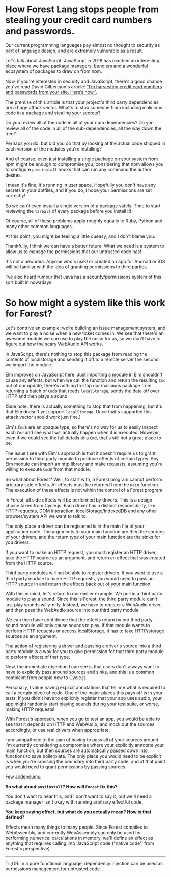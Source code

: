How Forest Lang stops people from stealing your credit card numbers and passwords.
===

Our current programming languages pay almost no thought to security as part of language design, and are extremely vulnerable as a result.

Let's talk about JavaScript. JavaScript in 2018 has reached an interesting place where we have package managers, bundlers and a wonderful ecosystem of packages to draw on from npm.

Now, if you're interested in security and JavaScript, there's a good chance you've read David Gilbertson's article: ["I’m harvesting credit card numbers and passwords from your site. Here’s how."](https://hackernoon.com/im-harvesting-credit-card-numbers-and-passwords-from-your-site-here-s-how-9a8cb347c5b5).

The premise of this article is that your project's third party dependencies are a huge attack vector. What's to stop someone from including malicious code in a package and stealing your secrets?

Do you review all of the code in all of your npm dependencies? Do you review all of the code in all of the sub-dependencies, all the way down the tree?

Perhaps you do, but did you do that by looking at the actual code shipped in each version of the modules you're installing?

And of course, even just installing a single package on your system from npm might be enough to compromise you, considering that npm allows you to configure `postinstall` hooks that can run any command the author desires.

I mean it's fine, it's running in user space. Hopefully you don't have any secrets in your dotfiles, and if you do, I hope your permissions are set correctly!

So we can't even install a single version of a package safely. Time to start reviewing the `tarball` of every package before you install it!

Of course, all of these problems apply roughly equally to Ruby, Python and many other common languages.

At this point, you might be feeling a little queasy, and I don't blame you.

Thankfully, I think we can have a better future. What we need is a system to allow us to manage the permissions that our untrusted code has!

It's not a new idea. Anyone who's used or created an app for Android or iOS will be familiar with the idea of granting permissions to third parties.

I've also heard rumour that Java has a security/permissions system of this sort built in nowadays.

So how might a system like this work for Forest?
====

Let's contrive an example: we're building an issue management system, and we want to play a noise when a new ticket comes in. We see that there's an awesome module we can use to play the noise for us, so we don't have to figure out how the scary WebAudio API works.

In JavaScript, there's nothing to stop this package from reading the contents of localstorage and sending it off to a remote server the second we import the module.

Elm improves on JavaScript here. Just importing a module in Elm shouldn't cause any effects, but when we call the function and return the resulting `Cmd` out of our update, there's nothing to stop our malicious package from returning a batch of `Cmd`s that reads `localStorage`, sends the data off over HTTP and then plays a sound.

(Side note: there is actually something to stop that from happening, but it's that Elm doesn't yet support `localStorage`. Once that's supported this attack vector should work just fine.)

Elm's `Cmd`s are an opaque type, so there's no way for us to easily inspect each `Cmd` and see what will actually happen when it is executed. However, even if we could see the full details of a `Cmd`, that's still not a great place to be.

The issue I see with Elm's approach is that it doesn't require us to grant permission to third party module to produce effects of certain types. Any Elm module can import an http library and make requests, assuming you're willing to execute `Cmd`s from that module.

So what about Forest? Well, to start with, a Forest program cannot perform arbitrary side effects. All effects must be returned from the `main` function. The execution of these effects is not within the control of a Forest program.

In Forest, all side effects will be performed by drivers. This is a design choice taken from Cycle.js. Each driver has a distinct responsibility, like HTTP requests, DOM interaction, localStorage/IndexedDB and any other browser/system API we want to talk to.

The only place a driver can be registered is in the main file of your application code. The arguments to your main function are then the sources of your drivers, and the return type of your main function are the sinks for you drivers.

If you want to make an HTTP request, you must register an HTTP driver, take the HTTP source as an argument, and return an effect that was created from the HTTP source.

Third party modules will not be able to register drivers. If you want to use a third party module to make HTTP requests, you would need to pass an HTTP source in and return the effects back out of your main function.

With this in mind, let's return to our earlier example. We pull in a third party module to play a sound. Since this is Forest, the third party module can't just play sounds willy-nilly. Instead, we have to register a WebAudio driver, and then pass the WebAudio source into our third party module.

We can then have confidence that the effects return by our third party sound module will only cause sounds to play. If that module wants to perform HTTP requests or access localStorage, it has to take HTTP/storage sources as an argument.

The action of registering a driver and passing a driver's source into a third party module is a way for you to give permission for that third party module to perform effects of that type.

Now, the immediate objection I can see is that users don't always want to have to explicitly pass around sources and sinks, and this is a common complaint from people new to Cycle.js.

Personally, I value having explicit annotations that tell me what is required to call a certain piece of code. One of the major places this pays off is in your tests. If you didn't have to explicitly register that your app uses audio, your app might randomly start playing sounds during your test suite, or worse, making HTTP requests!

With Forest's approach, when you go to test an app, you would be able to see that it depends on HTTP and WebAudio, and mock out the sources accordingly, or use real drivers when appropriate.

I am sympathetic to the pain of having to pass all of your sources around. I'm currently considering a compromise where your explicitly annotate your main function, but then sources are automatically passed down into functions to save boilerplate. The only place you would need to be explicit is when you're crossing the boundary into third party code, and at that point you would need to grant permissions by passing sources.

Few addendums:

**So what about `postinstall`? How will `Forest` fix this?**

You don't want to hear this, and I don't want to say it, but we'll need a package manager isn't okay with running arbitrary effectful code.

**You keep saying effect, but what do you actually mean? How is that defined?**

Effects mean many things to many people. Since Forest compiles to WebAssembly, and currently WebAssembly can only be used for performing numerical calculations in memory, we'll define an effect as anything that requires calling into JavaScript code ("native code", from Forest's perspective).

---------------------

TL;DR: in a pure functional language, dependency injection can be used as permissions management for untrusted code.




